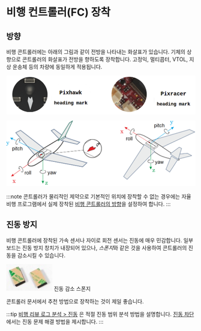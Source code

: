 # 비행 컨트롤러(FC) 장착 

## 방향

비행 콘트롤러에는 아래의 그림과 같이 전방을 나타내는 화살표가 있습니다. 기체의 상향으로 콘트롤러의 화살표가 전방을 향하도록 장착합니다. 고정익, 멀티콥터, VTOL, 지상 운송체 등의 차량에 동일하게 적용됩니다.

![콘트롤러 전방 표식 ](../../assets/qgc/setup/sensor/fc_heading_mark_1.png)

![콘트롤러 방향 ](../../assets/qgc/setup/sensor/fc_orientation_1.png)

:::note
콘트롤러가 물리적인 제약으로 기본적인 위치에 장착할 수 없는 경우에는 자율비행 프로그램에서 실제 장착된 [비행 콘트롤러의 방향](../config/flight_controller_orientation.md)을 설정하여 합니다.
:::

## 진동 방지

비행 콘트롤러에 장착된 가속 센서나 자이로 회전 센서는 진동에 매우 민감합니다. 일부 보드는 진동 방지 창치가 내장되어 있으나, *스폰지*와 같은 것을 사용하여 콘트롤러의 진동을 감소시킬 수 있습니다.

![픽스호크에 장착된 스폰지](../../assets/hardware/mounting/3dr_anti_vibration_mounting_foam.png) 진동 감소 스폰지

콘트롤러 문서에서 추천 방법으로 장착하는 것이 제일 좋습니다.

:::tip
[비행 리뷰 로그 분석 &gt; 진동](../log/flight_review.md#vibration) 은 적절 진동 범위 분석 방법을 설명합니다. [진동 차단](../assembly/vibration_isolation.md)에서는 진동 문제 해결 방법을 제시합니다.
:::